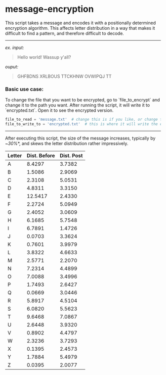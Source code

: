 # message-encryption
 This script takes a message and encodes it with a positionally determined encryption algorithm. This affects letter distribution in a way that makes it difficult to find a pattern, and therefore difficult to decode.
 
 ***

*ex. input:*
> Hello world! Wassup y'all?

*ouput:*
> GHFBDNS XRLBOUS TTCKHNW OVWIPQJ TT

<h3>Basic use case:</h3>
 <p>To change the file that you want to be encrypted, go to `file_to_encrypt` and change it to the path you want. 
After running the script, it will write it to `encrypted.txt`. Open it to see the encrypted version.</p>

 ```python
 file_to_read = 'message.txt'  # change this is if you like, or change the contents of message.txt
 file_to_write_to = 'encrypted.txt'  # this is where it will write the encrypted version to.
 ```
 
 ***
 
<p>After executing this script, the size of the message increases, typically by ~<i>30%</i>*, and skews the letter distribution rather impressively.</p>

| Letter | Dist. Before | Dist. Post |
| ------ | ------------ | ---------- |
| A | 8.4297 | 3.7382 |
| B | 1.5086 | 2.9069 |
| C | 2.3108 | 5.0531 |
| D | 4.8311 | 3.3150 |
| E | 12.5417 | 2.4330 |
| F | 2.2724 | 5.0949 |
| G | 2.4052 | 3.0609 |
| H | 6.1685 | 5.7548 |
| I | 6.7891 | 1.4726 |
| J | 0.0703 | 3.3624 |
| K | 0.7601 | 3.9979 |
| L | 3.8322 | 4.6633 |
| M | 2.5771 | 2.2070 |
| N | 7.2314 | 4.4899 |
| O | 7.0088 | 3.4996 |
| P | 1.7493 | 2.6427 |
| Q | 0.0669 | 3.0446 |
| R | 5.8917 | 4.5104 |
| S | 6.0820 | 5.5623 |
| T | 9.6468 | 7.0867 |
| U | 2.6448 | 3.9320 |
| V | 0.8902 | 4.4797 |
| W | 2.3236 | 3.7293 |
| X | 0.1395 | 2.4573 |
| Y | 1.7884 | 5.4979 |
| Z | 0.0395 | 2.0077 |
